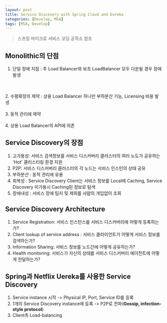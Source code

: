 ```yaml
---
layout: post
title: Service Discovery with Spring Cloud and Eureka
categories: [Develop, MSA]
tags: [MSA, Develop]    
---
```

> 스프링 마이크로 서비스 코딩 공작소 참조

## Monolithic의 단점

1. 단일 장애 지점 : 주 Load Balancer와 보조 LoadBalancer 모두 다운될 경우 장애 발생
<br/>
<br/>
2. 수평확장의 제약 : 상용 Load Balancer 하나만 부하분산 기능, Licensing 비용 발생
<br/>
<br/>
3. 동적 관리에 제약
<br/>
<br/>
4. 상용 Load Balancer의 API에 의존

## Service Discovery의 장점

1. 고가용성: 서비스 검색정보를 서비스 디스커버리 클러스터의 여러 노도가 공유하는 'Hot' 클러스터링 환경 지원
2. P2P: 서비스 디스커버리 클러스터의 각 노드는 서비스 인스턴의 상태 공유
3. 부하분산 : 동적 관리에 유용
4. 회복성 : Service Discovery Client는 서비스 정보를 Local에 Caching, Service Discovery 미가용시 Caching된 정보로 탐색
5. 장애내성 : 서비스 장애 팀지 및 제외를 사람의 개입없이 조회

##  Service Discovery Architecture
1. Service Registration: 서비스 인스턴스를 서비스 디스커버리에 어떻게 등록하는가?
2. Client lookup of service address : 서비스 클라이언트가 어떻게 서비스 정보를 검색하는가?
3. Information Sharing: 서비스 정보를 노드간에 어떻게 공유하는가?
4. Health monitoring: 서비스가 자신의 상태를 서비스 디스커버리 에이전트에 어떻게 전달하는가?

## Spring과 Netflix Uereka를 사용한 Service Discovery
1. Service instance 시작 -> Physical IP, Port, Service ID를 등록
2. 1개의 Service Discovery instance에 등록 -> P2P로 전파(**Gossip, infection-style protocol**)
3. Client측 Load-balancing


